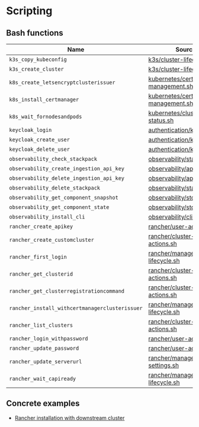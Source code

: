 # Scripting

## Bash functions

Name                                           | Source
-----------------------------------------------|-----------------------------------------------------------------------------
`k3s_copy_kubeconfig`                          | [k3s/cluster-lifecycle.sh](k3s/cluster-lifecycle.sh)
`k3s_create_cluster`                           | [k3s/cluster-lifecycle.sh](k3s/cluster-lifecycle.sh)
`k8s_create_letsencryptclusterissuer`          | [kubernetes/certificate-management.sh](kubernetes/certificate-management.sh)
`k8s_install_certmanager`                      | [kubernetes/certificate-management.sh](kubernetes/certificate-management.sh)
`k8s_wait_fornodesandpods`                     | [kubernetes/cluster-status.sh](kubernetes/cluster-status.sh)
`keycloak_login`                               | [authentication/keycloak.sh](authentication/keycloak.sh)
`keycloak_create_user`                         | [authentication/keycloak.sh](authentication/keycloak.sh)
`keycloak_delete_user`                         | [authentication/keycloak.sh](authentication/keycloak.sh)
`observability_check_stackpack`                | [observability/stackpack.sh](observability/stackpack.sh)
`observability_create_ingestion_api_key`       | [observability/api-key.sh](observability/api-key.sh)
`observability_delete_ingestion_api_key`       | [observability/api-key.sh](observability/api-key.sh)
`observability_delete_stackpack`               | [observability/stackpack.sh](observability/stackpack.sh)
`observability_get_component_snapshot`         | [observability/stql.sh](observability/stql.sh)
`observability_get_component_state`            | [observability/stql.sh](observability/stql.sh)
`observability_install_cli`                    | [observability/cli.sh](observability/cli.sh)
`rancher_create_apikey`                        | [rancher/user-actions.sh](rancher/user-actions.sh)
`rancher_create_customcluster`                 | [rancher/cluster-actions.sh](rancher/cluster-actions.sh)
`rancher_first_login`                          | [rancher/manager-lifecycle.sh](rancher/manager-lifecycle.sh)
`rancher_get_clusterid`                        | [rancher/cluster-actions.sh](rancher/cluster-actions.sh)
`rancher_get_clusterregistrationcommand`       | [rancher/cluster-actions.sh](rancher/cluster-actions.sh)
`rancher_install_withcertmanagerclusterissuer` | [rancher/manager-lifecycle.sh](rancher/manager-lifecycle.sh)
`rancher_list_clusters`                        | [rancher/cluster-actions.sh](rancher/cluster-actions.sh)
`rancher_login_withpassword`                   | [rancher/user-actions.sh](rancher/user-actions.sh)
`rancher_update_password`                      | [rancher/user-actions.sh](rancher/user-actions.sh)
`rancher_update_serverurl`                     | [rancher/manager-settings.sh](rancher/manager-settings.sh)
`rancher_wait_capiready`                       | [rancher/manager-lifecycle.sh](rancher/manager-lifecycle.sh)

## Concrete examples

- [Rancher installation with downstream cluster](../samples/scripting/rancher_installation.sh)

